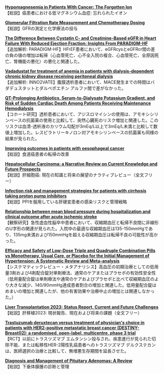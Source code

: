 [**Hypomagnesemia in Patients With Cancer: The Forgotten Ion**](https://pubmed.ncbi.nlm.nih.gov/37086496/)  
【総説】癌患者における低マグネシウム血症: 忘れられたイオン

[**Glomerular Filtration Rate Measurement and Chemotherapy Dosing**](https://pubmed.ncbi.nlm.nih.gov/37086497/)  
【総説】GFRの測定と化学療法の投与

[**The Difference Between Cystatin C- and Creatinine-Based eGFR in Heart Failure With Reduced Ejection Fraction: Insights From PARADIGM-HF**](https://pubmed.ncbi.nlm.nih.gov/37086965/)  
【追加解析: PARADIGM-HF】HFrEF患者において、eGFRcysとeGFRcr間の差の負の値の増加は転帰（心血管死亡、心不全入院の複合、心血管死亡、全原因死亡、腎機能の悪化）の悪化と関連した。

[**Vadadustat for treatment of anemia in patients with dialysis-dependent chronic kidney disease receiving peritoneal dialysis**](https://pubmed.ncbi.nlm.nih.gov/37096396/)  
【追加解析: INNO2VATE】腹膜透析患者において、MACE発生までの時間はバダデュスタットとダルベポエチン アルファ間で差がなかった。

[**QT-Prolonging Antibiotics, Serum-to-Dialysate Potassium Gradient, and Risk of Sudden Cardiac Death Among Patients Receiving Maintenance Hemodialysis**](https://pubmed.ncbi.nlm.nih.gov/37113163/)  
【コホート研究】透析患者において、アジスロマイシンの使用は、アモキシシリンベースの抗菌薬の使用と比較して、突然心臓死のリスク増加と関連した。このリスクは血清-透析液のカリウム勾配が3mEq/L以上で3mEq/L未満と比較して数値上増加した。レスピラトリーキノロン対アモキシリンベースの抗菌薬も同様の結果が見られた。

[**Improving outcomes in patients with oesophageal cancer**](https://pubmed.ncbi.nlm.nih.gov/37085570/)  
【総説】食道癌患者の転帰の改善

[**Hepatocellular Carcinoma: a Narrative Review on Current Knowledge and Future Prospects**](https://pubmed.ncbi.nlm.nih.gov/37103744/)  
【総説】肝細胞癌: 現在の知識と将来の展望のナラティブレビュー（全文フリー）

[**Infection risk and management strategies for patients with cirrhosis taking proton pump inhibitors**](https://pubmed.ncbi.nlm.nih.gov/37105716/)  
【総説】PPIを服用している肝硬変患者の感染リスクと管理戦略

[**Relationship between mean blood pressure during hospitalization and clinical outcome after acute ischemic stroke**](https://pubmed.ncbi.nlm.nih.gov/37081452/)  
【観察研究】急性虚血性脳卒中患者において、収縮期血圧と転帰不良間に非線形のU字形の関連が見られた。入院中の最適な収縮期血圧は135-150mmHgであり、135mg未満および150mmHgを超える収縮期血圧は転帰不良の可能性が高かった。

[**Efficacy and Safety of Low-Dose Triple and Quadruple Combination Pills vs Monotherapy, Usual Care, or Placebo for the Initial Management of Hypertension: A Systematic Review and Meta-analysis**](https://pubmed.ncbi.nlm.nih.gov/37099314/)  
【システマティックレビュー・メタアナリシス】高血圧の初期治療としての低用量3剤および4剤配合錠対単剤療法、通常のケアまたはプラセボの有効性安全性（低用量配合錠は単剤療法や通常のケアおよびプラセボと比べて収縮期血圧のより大きな減少、140/90mmHg達成患者割合の増加と関連した。低用量配合錠はめまいの増加と関連したが、他の有害効果や治療中止の増加とは関連しなかった。）

[**Liver Transplantation 2023: Status Report, Current and Future Challenges**](https://pubmed.ncbi.nlm.nih.gov/37084928/)  
【総説】肝移植2023: 現状報告、現在および将来の課題（全文フリー）

[**Trastuzumab deruxtecan versus treatment of physician's choice in patients with HER2-positive metastatic breast cancer (DESTINY-Breast02): a randomised, open-label, multicentre, phase 3 trial**](https://pubmed.ncbi.nlm.nih.gov/37086745/)  
【RCT】以前にトラスツズマブ エムタンシン投与され、疾患進行が見られた切除不能、または転移性HER-2陽性乳癌患者へのトラスツズマブ デルクステカンは、医師選択の治療と比較して、無増悪生存期間を延長させた。

[**Diagnosis and Management of Pituitary Adenomas: A Review**](https://pubmed.ncbi.nlm.nih.gov/37097352/)  
【総説】下垂体腺腫の診断と管理
